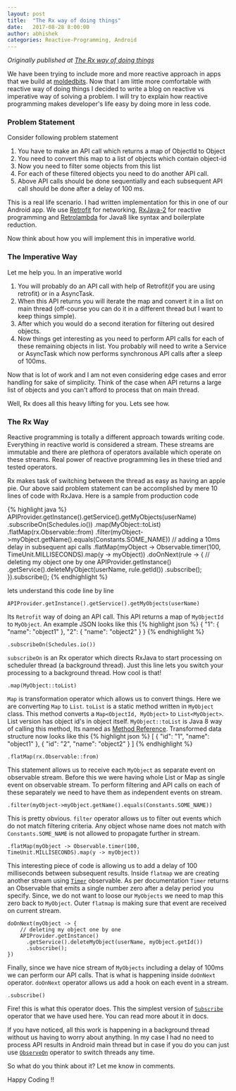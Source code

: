 ```yaml
---
layout: post
title:  "The Rx way of doing things"
date:   2017-08-28 8:00:00
author: abhishek
categories: Reactive-Programming, Android
---
```


*Originally published at [The Rx way of doing things](http://eng.moldedbits.com/reactive-programming/2017/08/28/the-rx-way.html)*


We have been trying to include more and more reactive approach in apps that we build at [moldedbits](http:///www.moldedbits.com). Now that I am little more  comfortable with reactive way of doing things I decided to write a blog on reactive vs imperative way of solving a problem. I will try to explain how reactive programming makes developer's life easy by doing more in less code.

### Problem Statement
Consider following problem statement

1. You have to make an API call which returns a map of ObjectId to Object
2. You need to convert this map to a list of objects which contain object-id
3. Now you need to filter some objects from this list
4. For each of these filtered objects you need to do another API call.
5. Above API calls should be done sequentially and each subsequent API call should be done after a delay of 100 ms.

This is a real life scenario. I had written implementation for this in one of our Android app. We use [Retrofit](http://square.github.io/retrofit/) for networking, [RxJava-2](https://github.com/ReactiveX/RxJava) for reactive programming and [Retrolambda](https://github.com/orfjackal/retrolambda) for Java8 like syntax and boilerplate reduction.

Now think about how you will implement this in imperative world.

### The Imperative Way

Let me help you. In an imperative world

1. You will probably do an API call with help of Retrofit(if you are using retrofit) or in a AsyncTask.
2. When this API returns you will iterate the map and convert it in a list on main thread (off-course you can do it in a different thread but I want to keep things simple).
3. After which you would do a second iteration for filtering out desired objects.
4. Now things get interesting as you need to perform API calls for each of these remaining objects in list. You probably will need to write a Service or AsyncTask which now performs synchronous API calls after a sleep of 100ms.

Now that is lot of work and I am not even considering edge cases and error handling for sake of simplicity. Think of the case when API returns a large list of objects and you can't afford to process that on main thread.

Well, Rx does all this heavy lifting for you. Lets see how.

### The Rx Way

Reactive programming is totally a different approach towards writing code. Everything in reactive world is considered a stream. These streams are immutable and there are plethora of operators available which operate on these streams. Real power of reactive programming lies in these tried and tested operators.

Rx makes task of switching between the thread as easy as having an apple pie. Our above said problem statement can be accomplished by mere 10 lines of code with RxJava. Here is a sample from production code

{% highlight java %}
APIProvider.getInstance().getService().getMyObjects(userName)
  .subscribeOn(Schedules.io())
  .map(MyObject::toList)
  .flatMap(rx.Observable::from)
  .filter(myObject->myObject.getName().equals(Constants.SOME_NAME))
  // adding a 10ms delay in subsequent api calls
  .flatMap(myObject -> Observable.timer(100, TimeUnit.MILLISECONDS).map(y -> myObject))
  .doOnNext(rule -> {
      // deleting my object one by one
      APIProvider.getInstance()
        .getService().deleteMyObject(userName, rule.getId())
        .subscribe();
  }).subscribe();
{% endhighlight %}

lets understand this code line by line

```
APIProvider.getInstance().getService().getMyObjects(userName)
```
Its `Retrofit` way of doing an API call. This API returns a map of `MyObjectId` to `MyObject`. An example JSON looks like this
{% highlight json %}
{
  "1": {
    "name": "object1"
  },
  "2": {
    "name": "object2"
  }
}
{% endhighlight %}

```
.subscribeOn(Schedules.io())
```
`subscribeOn` is an Rx operator which directs RxJava to start processing on scheduler thread (a background thread). Just this line lets you switch your processing to a background thread. How cool is that!

```
.map(MyObject::toList)
```
`Map` is transformation operator which allows us to convert things. Here we are converting `Map` to `List`. `toList` is a static method written in `MyObject` class. This method converts a `Map<ObjectId, MyObject>` to `List<MyObject>`. List version has object id's in object itself. `MyObject::toList` is Java 8 way of calling this method, Its named as [Method Reference](https://docs.oracle.com/javase/tutorial/java/javaOO/methodreferences.html). Transformed data structure now looks like this
{% highlight json %}
[
  {
    "id": "1",
    "name": "object1"
  },
  {
    "id": "2",
    "name": "object2"
  }
]
{% endhighlight %}

```
.flatMap(rx.Observable::from)
```

This statement allows us to receive each `MyObject` as separate event on observable stream. Before this we were having whole List or Map as single event on observable stream. To perform filtering and API calls on each of these separately we need to have them as independent events on stream.

```
.filter(myObject->myObject.getName().equals(Constants.SOME_NAME))
```

This is pretty obvious. `filter` operator allows us to filter out events which do not match filtering criteria. Any object whose name does not match with `Constants.SOME_NAME` is not allowed to propagate further in stream.

```
.flatMap(myObject -> Observable.timer(100, TimeUnit.MILLISECONDS).map(y -> myObject))
```

This interesting piece of code is allowing us to add a delay of 100 milliseconds between subsequent results. Inside `flatmap` we are creating another stream using [`Timer`](http://reactivex.io/documentation/operators/timer.html) observable. As per documentation `Timer` returns an Observable that emits a single number zero after a delay period you specify. Since, we do not want to loose our `MyObjects` we need to map this zero back to `MyObject`. Outer `flatmap` is making sure that event are received on current stream.

```
doOnNext(myObject -> {
    // deleting my object one by one
    APIProvider.getInstance()
      .getService().deleteMyObject(userName, myObject.getId())
      .subscribe();
})
```

Finally, since we have nice stream of `MyObjects` including a delay of 100ms we can perform our API calls. That is what is happening inside `doOnNext` operator. `doOnNext` operator allows us add a hook on each event in a stream.

```
.subscribe()
```
Fire! this is what this operator does. This the simplest version of [`Subscribe`](http://reactivex.io/documentation/operators/subscribe.html) operator that we have used here. You can read more about it in docs.

 If you have noticed, all this work is happening in a background thread without us having to worry about anything. In my case I had no need to process API results in Android main thread but in case if you do you can just use [`ObserveOn`](http://reactivex.io/documentation/operators/observeon.html) operator to switch threads any time.

So what do you think about it? Let me know in comments.

Happy Coding !!
